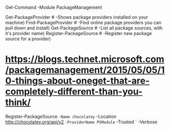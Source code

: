 

Get-Command -Module PackageManagement  

Get-PackageProvider # -Shows package providers installed on your machine)
Find-PackageProvider # -Find online package providers you can pull down and install)
Get-PackageSource # -List all package sources, with it's provider name)
Register-PackageSource # -Register new package source for a provider)


# https://blogs.technet.microsoft.com/packagemanagement/2015/05/05/10-things-about-oneget-that-are-completely-different-than-you-think/

Register-PackageSource `
    -Name chocolatey `
    -Location http://chocolatey.org/api/v2 `
    -ProviderName PSModule `
    -Trusted `
    -Verbose
 